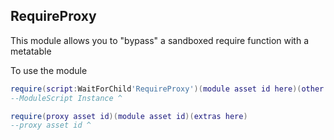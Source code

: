 ## RequireProxy
[RequireProxy]: #user-content-requireproxy
This module allows you to "bypass" a sandboxed
require function with a metatable

To use the module
```lua
require(script:WaitForChild'RequireProxy')(module asset id here)(other stuff)
--ModuleScript Instance ^

require(proxy asset id)(module asset id)(extras here)
--proxy asset id ^
```
